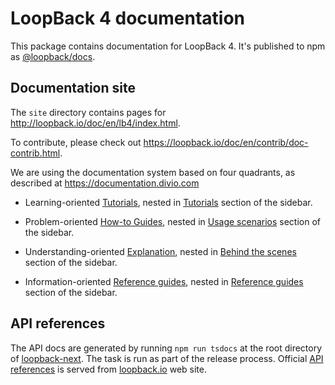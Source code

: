 # LoopBack 4 documentation

This package contains documentation for LoopBack 4. It's published to npm as
[@loopback/docs](https://www.npmjs.com/package/@loopback/docs).

## Documentation site

The `site` directory contains pages for
http://loopback.io/doc/en/lb4/index.html.

To contribute, please check out
https://loopback.io/doc/en/contrib/doc-contrib.html.

We are using the documentation system based on four quadrants, as described at
https://documentation.divio.com

- Learning-oriented [Tutorials](https://documentation.divio.com/tutorials/),
  nested in [Tutorials](./site/Tutorials.md) section of the sidebar.

- Problem-oriented
  [How-to Guides](https://documentation.divio.com/how-to-guides/), nested in
  [Usage scenarios](./site/Usage-scenarios.md) section of the sidebar.

- Understanding-oriented
  [Explanation](https://documentation.divio.com/explanation/), nested in
  [Behind the scenes](./site/Behind-the-scene.md) section of the sidebar.

- Information-oriented
  [Reference guides](https://documentation.divio.com/reference/), nested in
  [Reference guides](./site/Reference.md) section of the sidebar.

## API references

The API docs are generated by running `npm run tsdocs` at the root directory of
[loopback-next](https://github.com/strongloop/loopback-next). The task is run as
part of the release process. Official
[API references](https://loopback.io/doc/en/lb4/apidocs.index.html) is served
from [loopback.io](https://www.loopback.io) web site.
